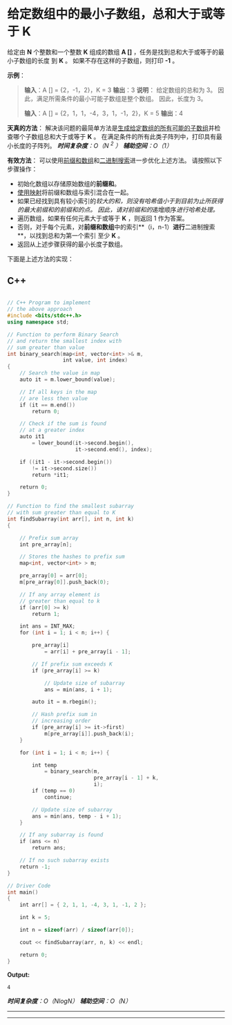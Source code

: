 # 给定数组中的最小子数组，总和大于或等于 K

给定由 **N** 个整数和一个整数 **K** 组成的数组 **A []** ，任务是找到总和大于或等于的最小子数组的长度 到 **K** 。 如果不存在这样的子数组，则打印 **-1** 。

**示例**：

> **输入**：A [] = {2，-1，2}，K = 3
> **输出**：3
> **说明**：
> 给定数组的总和为 3。
> 因此，满足所需条件的最小可能子数组是整个数组。
> 因此，长度为 3。
> 
> **输入**：A [] = {2，1，1，-4，3，1，-1，2}，K = 5
> **输出**：4

**天真的方法**：
解决该问题的最简单方法是[生成给定数组的所有可能的子数组](https://www.geeksforgeeks.org/generating-subarrays-using-recursion/)并检查哪个子数组总和大于或等于 **K** 。 在满足条件的所有此类子阵列中，打印具有最小长度的子阵列。
***时间复杂度**：O（N <sup>2</sup> ）
**辅助空间**：O（1）*

**有效方法**：
可以使用[前缀和数组](https://www.geeksforgeeks.org/prefix-sum-array-implementation-applications-competitive-programming/)和[二进制搜索](http://www.geeksforgeeks.org/binary-search/)进一步优化上述方法。 请按照以下步骤操作：

*   初始化数组以存储原始数组的**前缀和**。
*   [使用](https://www.geeksforgeeks.org/hashing-data-structure/)[映射](http://www.geeksforgeeks.org/map-associative-containers-the-c-standard-template-library-stl/)将前缀和数组与索引混合在一起。
*   如果已经找到具有较小索引的*较大的和，则没有哈希值小于到目前为止所获得的最大前缀和的前缀和的点。 因此，请对前缀和的*递增顺序*进行哈希处理。*
*   遍历数组，如果有任何元素大于或等于 **K** ，则返回 1 作为答案。
*   否则，对于每个元素，对**前缀和数组**中的索引**（i，n-1）**进行**二进制搜索**，以找到总和为第一个索引 至少 **K** 。
*   返回从上述步骤获得的最小长度子数组。

下面是上述方法的实现：

## C++

```cpp

// C++ Program to implement 
// the above approach 
#include <bits/stdc++.h> 
using namespace std; 

// Function to perform Binary Search 
// and return the smallest index with 
// sum greater than value 
int binary_search(map<int, vector<int> >& m, 
                  int value, int index) 
{ 
    // Search the value in map 
    auto it = m.lower_bound(value); 

    // If all keys in the map 
    // are less then value 
    if (it == m.end()) 
        return 0; 

    // Check if the sum is found 
    // at a greater index 
    auto it1 
        = lower_bound(it->second.begin(), 
                      it->second.end(), index); 

    if ((it1 - it->second.begin()) 
        != it->second.size()) 
        return *it1; 

    return 0; 
} 

// Function to find the smallest subarray 
// with sum greater than equal to K 
int findSubarray(int arr[], int n, int k) 
{ 

    // Prefix sum array 
    int pre_array[n]; 

    // Stores the hashes to prefix sum 
    map<int, vector<int> > m; 

    pre_array[0] = arr[0]; 
    m[pre_array[0]].push_back(0); 

    // If any array element is 
    // greater than equal to k 
    if (arr[0] >= k) 
        return 1; 

    int ans = INT_MAX; 
    for (int i = 1; i < n; i++) { 

        pre_array[i] 
            = arr[i] + pre_array[i - 1]; 

        // If prefix sum exceeds K 
        if (pre_array[i] >= k) 

            // Update size of subarray 
            ans = min(ans, i + 1); 

        auto it = m.rbegin(); 

        // Hash prefix sum in 
        // increasing order 
        if (pre_array[i] >= it->first) 
            m[pre_array[i]].push_back(i); 
    } 

    for (int i = 1; i < n; i++) { 

        int temp 
            = binary_search(m, 
                            pre_array[i - 1] + k, 
                            i); 
        if (temp == 0) 
            continue; 

        // Update size of subarray 
        ans = min(ans, temp - i + 1); 
    } 

    // If any subarray is found 
    if (ans <= n) 
        return ans; 

    // If no such subarray exists 
    return -1; 
} 

// Driver Code 
int main() 
{ 
    int arr[] = { 2, 1, 1, -4, 3, 1, -1, 2 }; 

    int k = 5; 

    int n = sizeof(arr) / sizeof(arr[0]); 

    cout << findSubarray(arr, n, k) << endl; 

    return 0; 
} 

```

**Output:**

```
4

```

***时间复杂度**：*O（NlogN）*
**辅助空间**：*O（N）**



* * *

* * *



